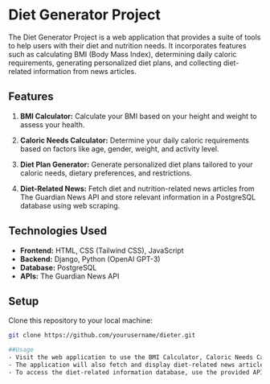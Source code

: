 # Diet Generator Project

The Diet Generator Project is a web application that provides a suite of tools to help users with their diet and nutrition needs. It incorporates features such as calculating BMI (Body Mass Index), determining daily caloric requirements, generating personalized diet plans, and collecting diet-related information from news articles.

## Features

1. **BMI Calculator:** Calculate your BMI based on your height and weight to assess your health.

2. **Caloric Needs Calculator:** Determine your daily caloric requirements based on factors like age, gender, weight, and activity level.

3. **Diet Plan Generator:** Generate personalized diet plans tailored to your caloric needs, dietary preferences, and restrictions.

4. **Diet-Related News:** Fetch diet and nutrition-related news articles from The Guardian News API and store relevant information in a PostgreSQL database using web scraping.

## Technologies Used

- **Frontend:** HTML, CSS (Tailwind CSS), JavaScript
- **Backend:** Django, Python (OpenAI GPT-3)
- **Database:** PostgreSQL
- **APIs:** The Guardian News API

## Setup

Clone this repository to your local machine:

   ```bash
   git clone https://github.com/yourusername/dieter.git
   
##Usage
- Visit the web application to use the BMI Calculator, Caloric Needs Calculator, and Diet Plan Generator features.
- The application will also fetch and display diet-related news articles from The Guardian.
- To access the diet-related information database, use the provided API endpoints.

